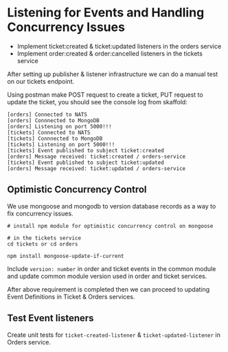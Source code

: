 # Listening for Events and Handling Concurrency Issues

- Implement ticket:created & ticket:updated listeners in the orders service
- Implement order:created & order:cancelled listeners in the tickets service

After setting up publisher & listener infrastructure we can do a manual test on our tickets endpoint.

Using postman make POST request to create a ticket, PUT request to update the ticket, you should see the console log from skaffold:

```
[orders] Connected to NATS
[orders] Connnected to MongoDB
[orders] Listening on port 5000!!!
[tickets] Connected to NATS
[tickets] Connnected to MongoDB
[tickets] Listening on port 5000!!!
[tickets] Event published to subject ticket:created
[orders] Message received: ticket:created / orders-service
[tickets] Event published to subject ticket:updated
[orders] Message received: ticket:updated / orders-service
```

## Optimistic Concurrency Control

We use mongoose and mongodb to version database records as a way to fix concurrency issues.

```
# install npm module for optimistic concurrency control on mongoose

# in the tickets service
cd tickets or cd orders

npm install mongoose-update-if-current
```

Include `version: number` in order and ticket events in the common module and update common module version
used in order and ticket services.

After above requirement is completed then we can proceed to updating Event Definitions in Ticket & Orders services.

## Test Event listeners

Create unit tests for `ticket-created-listener` & `ticket-updated-listener` in Orders service.
